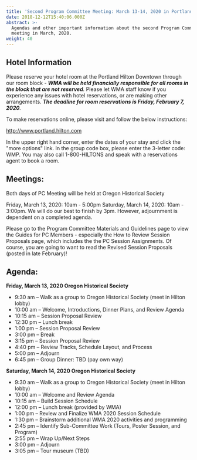 ```yaml
---
title: 'Second Program Committee Meeting: March 13-14, 2020 in Portland'
date: 2018-12-12T15:40:06.000Z
abstract: >-
  Agendas and other important information about the second Program Committee
  meeting in March, 2020.
weight: 40
---
```

## Hotel Information

Please reserve your hotel room at the Portland Hilton Downtown through our room block - _**WMA will be held financially responsible for all rooms in the block that are not reserved**._ Please let WMA staff know if you experience any issues with hotel reservations, or are making other arrangements. _**The deadline for room reservations is Friday, February 7, 2020**._

To make reservations online, please visit and follow the below instructions:

<http://www.portland.hilton.com>

In the upper right hand corner, enter the dates of your stay and click the "more options" link. In the group code box, please enter the 3-letter code: WMP. You may also call 1-800-HILTONS and speak with a reservations agent to book a room.

## Meetings:

Both days of PC Meeting will be held at Oregon Historical Society

Friday, March 13, 2020: 10am - 5:00pm
Saturday, March 14, 2020: 10am - 3:00pm. We will do our best to finish by 3pm. However, adjournment is dependent on a completed agenda.

Please go to the Program Committee Materials and Guidelines page to view the Guides for PC Members - especially the How to Review Session Proposals page, which includes the the PC Session Assignments. Of course, you are going to want to read the Revised Session Proposals (posted in late February)!

## Agenda:

**Friday, March 13, 2020
Oregon Historical Society**

* 9:30 am – Walk as a group to Oregon Historical Society (meet in Hilton lobby)
* 10:00 am – Welcome, Introductions, Dinner Plans, and Review Agenda
* 10:15 am – Session Proposal Review
* 12:30 pm – Lunch break
* 1:00 pm – Session Proposal Review
* 3:00 pm – Break
* 3:15 pm – Session Proposal Review
* 4:40 pm – Review Tracks, Schedule Layout, and Process
* 5:00 pm – Adjourn
* 6:45 pm – Group Dinner: TBD (pay own way)

**Saturday, March 14, 2020
Oregon Historical Society**

* 9:30 am – Walk as a group to Oregon Historical Society (meet in Hilton lobby)
* 10:00 am – Welcome and Review Agenda
* 10:15 am – Build Session Schedule
* 12:00 pm – Lunch break (provided by WMA)
* 1:00 pm – Review and Finalize WMA 2020 Session Schedule
* 1:30 pm – Brainstorm additional WMA 2020 activities and programming
* 2:45 pm – Identify Sub-Committee Work (Tours, Poster Session, and Program)
* 2:55 pm – Wrap Up/Next Steps
* 3:00 pm – Adjourn
* 3:05 pm – Tour museum (TBD)
